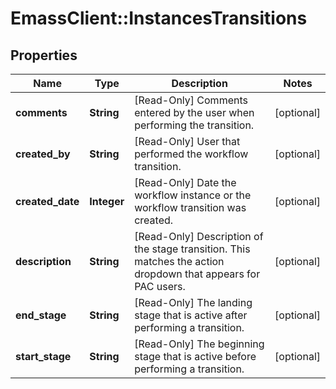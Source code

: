 # EmassClient::InstancesTransitions

## Properties
Name | Type | Description | Notes
------------ | ------------- | ------------- | -------------
**comments** | **String** | [Read-Only] Comments entered by the user when performing the transition. | [optional] 
**created_by** | **String** | [Read-Only] User that performed the workflow transition. | [optional] 
**created_date** | **Integer** | [Read-Only] Date the workflow instance or the workflow transition was created. | [optional] 
**description** | **String** | [Read-Only] Description of the stage transition. This matches the action dropdown that appears for PAC users. | [optional] 
**end_stage** | **String** | [Read-Only] The landing stage that is active after performing a transition. | [optional] 
**start_stage** | **String** | [Read-Only] The beginning stage that is active before performing a transition. | [optional] 

